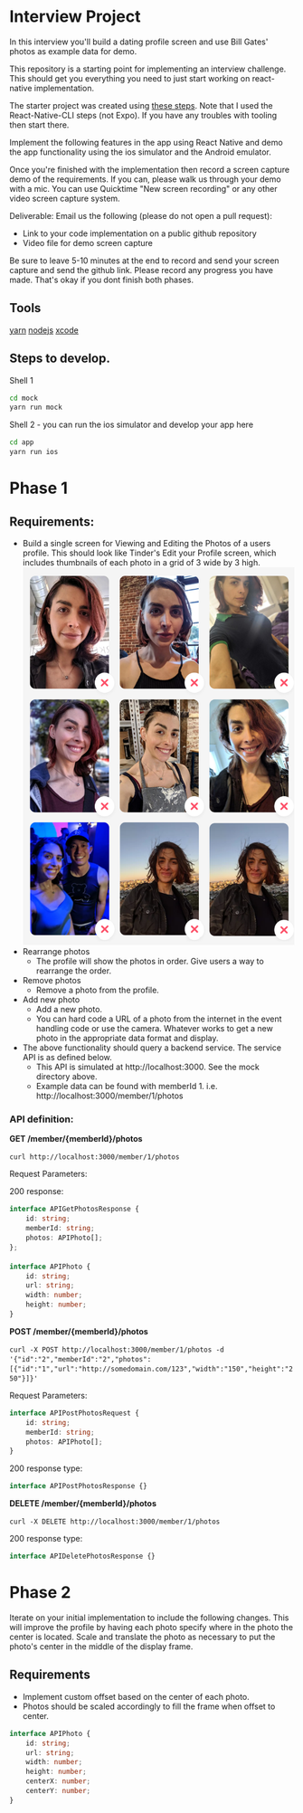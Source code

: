 # Interview Project

In this interview you'll build a dating profile screen and use Bill Gates' photos as example data for demo.

This repository is a starting point for implementing an interview challenge. This should get you everything
you need to just start working on react-native implementation. 

The starter project was created using [these steps](https://reactnative.dev/docs/0.60/getting-started). Note that I used the React-Native-CLI steps (not Expo). If you have any troubles with tooling then start there.

Implement the following features in the app using React Native and demo the app functionality using the ios simulator and the Android emulator. 

Once you're finished with the implementation then record a screen capture demo of the requirements. If you
can, please walk us through your demo with a mic. You can use Quicktime "New screen recording" or any other 
video screen capture system.

Deliverable: Email us the following (please do not open a pull request):

- Link to your code implementation on a public github repository
- Video file for demo screen capture

Be sure to leave 5-10 minutes at the end to record and send your screen capture and send the github link.
Please record any progress you have made. That's okay if you dont finish both phases.

## Tools 

[yarn](https://classic.yarnpkg.com/en/docs/install)
[nodejs](https://nodejs.org/en/download/)
[xcode](https://apps.apple.com/us/app/xcode/id497799835?mt=12)


## Steps to develop. 

Shell 1

```sh
cd mock
yarn run mock
```

Shell 2 - you can run the ios simulator and develop your app here

```sh
cd app
yarn run ios
```

# Phase 1

## Requirements:

- Build a single screen for Viewing and Editing the Photos of a users profile. This should look like
  Tinder's Edit your Profile screen, which includes thumbnails of each photo in a grid of 3 wide by 3 high.
  ![Example layout](tinder.png)
- Rearrange photos
    - The profile will show the photos in order. Give users a way to rearrange the order.
- Remove photos
    - Remove a photo from the profile.
- Add new photo
    - Add a new photo.
    - You can hard code a URL of a photo from the internet in the event handling code or use the camera. Whatever works to get a new photo in the appropriate data format and display.
- The above functionality should query a backend service. The service API is as defined below.
    - This API is simulated at http://localhost:3000. See the mock directory above. 
    - Example data can be found with memberId 1. i.e. http://localhost:3000/member/1/photos

### API definition:

**GET /member/{memberId}/photos**

`curl http://localhost:3000/member/1/photos`

Request Parameters: <none>

200 response: 

```typescript
interface APIGetPhotosResponse {
    id: string;
    memberId: string;
    photos: APIPhoto[];
};

interface APIPhoto {
    id: string;
    url: string;
    width: number;
    height: number;
}
```


**POST /member/{memberId}/photos**

`curl -X POST http://localhost:3000/member/1/photos -d '{"id":"2","memberId":"2","photos":[{"id":"1","url":"http://somedomain.com/123","width":"150","height":"250"}]}'`

Request Parameters:

```typescript
interface APIPostPhotosRequest {
    id: string;
    memberId: string;
    photos: APIPhoto[]; 
}
```

200 response type:

```typescript
interface APIPostPhotosResponse {}
```

**DELETE /member/{memberId}/photos**

`curl -X DELETE http://localhost:3000/member/1/photos`

200 response type:

```typescript
interface APIDeletePhotosResponse {}
```

# Phase 2

Iterate on your initial implementation to include the following changes. This will improve 
the profile by having each photo specify where in the photo the center is located. Scale and 
translate the photo as necessary to put the photo's center in the middle of the display frame.

## Requirements
- Implement custom offset based on the center of each photo.
- Photos should be scaled accordingly to fill the frame when offset to center. 

```typescript
interface APIPhoto {
    id: string;
    url: string;
    width: number;
    height: number;
    centerX: number;
    centerY: number;
}
```